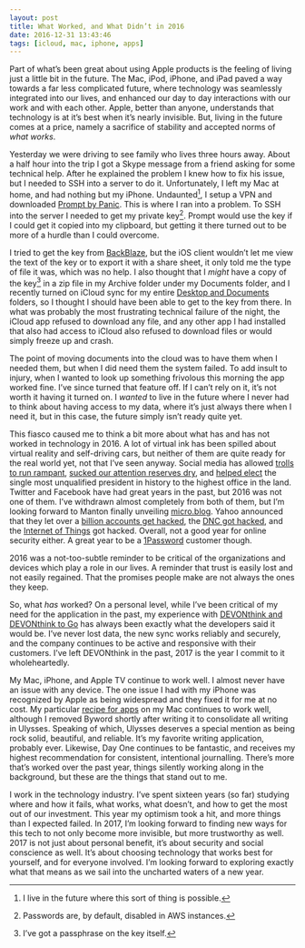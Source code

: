 ```yaml
---
layout: post
title: What Worked, and What Didn’t in 2016
date: 2016-12-31 13:43:46
tags: [icloud, mac, iphone, apps]
---
```


Part of what’s been great about using Apple products is the feeling of living just a little bit in the future. The Mac, iPod, iPhone, and iPad paved a way towards a far less complicated future, where technology was seamlessly integrated into our lives, and enhanced our day to day interactions with our work and with each other. Apple, better than anyone, understands that technology is at it’s best when it’s nearly invisible. But, living in the future comes at a price, namely a sacrifice of stability and accepted norms of *what works*. 

Yesterday we were driving to see family who lives three hours away. About a half hour into the trip I got a Skype message from a friend asking for some technical help. After he explained the problem I knew how to fix his issue, but I needed to SSH into a server to do it. Unfortunately, I left my Mac at home, and had nothing but my iPhone. Undaunted[^1], I setup a VPN and downloaded [Prompt by Panic][1]. This is where I ran into a problem. To SSH into the server I needed to get my private key[^2]. Prompt would use the key if I could get it copied into my clipboard, but getting it there turned out to be more of a hurdle than I could overcome. 

I tried to get the key from [BackBlaze][2], but the iOS client wouldn’t let me view the text of the key or to export it with a share sheet, it only told me the type of file it was, which was no help. I also thought that I *might* have a copy of the key[^3] in a zip file in my Archive folder under my Documents folder, and I recently turned on iCloud sync for my entire [Desktop and Documents][3] folders, so I thought I should have been able to get to the key from there. In what was probably the most frustrating technical failure of the night, the iCloud app refused to download any file, and any other app I had installed that also had access to iCloud also refused to download files or would simply freeze up and crash. 

The point of moving documents into the cloud was to have them when I needed them, but when I did need them the system failed. To add insult to injury, when I wanted to look up something frivolous this morning the app worked fine. I’ve since turned that feature off. If I can’t rely on it, it’s not worth it having it turned on. I *wanted* to live in the future where I never had to think about having access to my data, where it’s just always there when I need it, but in this case, the future simply isn’t ready quite yet. 

 This fiasco caused me to think a bit more about what has and has not worked in technology in 2016. A lot of virtual ink has been spilled about virtual reality and self-driving cars, but neither of them are quite ready for the real world yet, not that I’ve seen anyway. Social media has allowed [trolls to run rampant][4], [sucked our attention reserves dry][5], and [helped elect][6] the single most unqualified president in history to the highest office in the land. Twitter and Facebook have had great years in the past, but 2016 was not one of them. I’ve withdrawn almost completely from both of them, but I’m looking forward to Manton finally unveiling [micro.blog][7]. Yahoo announced that they let over a [billion accounts get hacked][8], the [DNC got hacked][9], and the [Internet of Things][10] got hacked. Overall, not a good year for online security either. A great year to be a [1Password][11] customer though.  

2016 was a not-too-subtle reminder to be critical of the organizations and devices which play a role in our lives. A reminder that trust is easily lost and not easily regained. That the promises people make are not always the ones they keep. 

So, what *has* worked? On a personal level, while I’ve been critical of my need for the application in the past, my experience with [DEVONthink and DEVONthink to Go][12] has always been exactly what the developers said it would be. I’ve never lost data, the new sync works reliably and securely, and the company continues to be active and responsive with their customers. I’ve left DEVONthink in the past, 2017 is the year I commit to it wholeheartedly. 

My Mac, iPhone, and Apple TV continue to work well. I almost never have an issue with any device. The one issue I had with my iPhone was recognized by Apple as being widespread and they fixed it for me at no cost. My particular [recipe for apps][13] on my Mac continues to work well, although I removed Byword shortly after writing it to consolidate all writing in Ulysses. Speaking of which, Ulysses deserves a special mention as being rock solid, beautiful, and reliable. It’s my favorite writing application, probably ever. Likewise, Day One continues to be fantastic, and receives my highest recommendation for consistent, intentional journalling. There’s more that’s worked over the past year, things silently working along in the background, but these are the things that stand out to me.

I work in the technology industry. I’ve spent sixteen years (so far) studying where and how it fails, what works, what doesn’t, and how to get the most out of our investment. This year my optimism took a hit, and more things than I expected failed. In 2017, I’m looking forward to finding new ways for this tech to not only become more invisible, but more trustworthy as well. 2017 is not just about personal benefit, it’s about security and social conscience as well. It’s about choosing technology that works best for yourself, and for everyone involved. I’m looking forward to exploring exactly what that means as we sail into the uncharted waters of a new year. 



[^1]:	I live in the future where this sort of thing is possible.

[^2]:	Passwords are, by default, disabled in AWS instances.

[^3]:	I’ve got a passphrase on the key itself.

[1]:	https://www.panic.com/prompt/
[2]:	https://www.backblaze.com
[3]:	https://www.apple.com/icloud/icloud-drive/
[4]:	https://daringfireball.net/linked/2016/10/18/disney-twitter-image
[5]:	http://www.nytimes.com/2016/11/20/jobs/quit-social-media-your-career-may-depend-on-it.html?smtyp=cur
[6]:	https://www.washingtonpost.com/news/the-intersect/wp/2016/11/17/facebook-fake-news-writer-i-think-donald-trump-is-in-the-white-house-because-of-me/
[7]:	http://micro.blog/about
[8]:	http://www.nytimes.com/2016/12/14/technology/yahoo-hack.html?_r=0
[9]:	https://en.wikipedia.org/wiki/2016_Democratic_National_Committee_email_leak
[10]:	http://www.npr.org/2016/10/22/498954197/internet-outage-update-internet-of-things-hacking-attack-led-to-outage-of-popula
[11]:	https://1password.com
[12]:	http://www.devontechnologies.com/products.html
[13]:	https://jonathanbuys.com/The_Recipe
